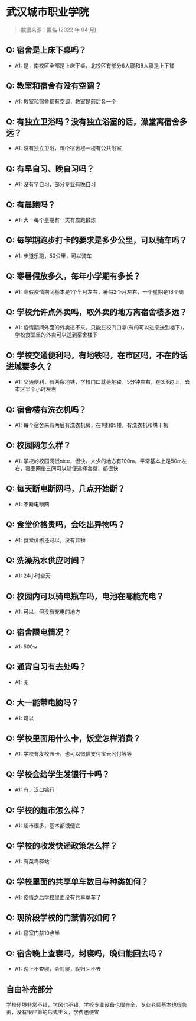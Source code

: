# 武汉城市职业学院

> 数据来源：匿名 (2022 年 04 月)

## Q: 宿舍是上床下桌吗？

- A1: 是，南校区全部是上床下桌，北校区有部分6人寝和8人寝是上下铺

## Q: 教室和宿舍有没有空调？

- A1: 教室和宿舍都有空调，教室是前后各一个

## Q: 有独立卫浴吗？没有独立浴室的话，澡堂离宿舍多远？

- A1: 没有独立卫浴，每个宿舍楼一楼有公共浴室

## Q: 有早自习、晚自习吗？

- A1: 没有早自习，部分专业有晚自习

## Q: 有晨跑吗？

- A1: 大一每个星期有一天有晨跑锻炼

## Q: 每学期跑步打卡的要求是多少公里，可以骑车吗？

- A1: 步道乐跑，50公里，可以骑车

## Q: 寒暑假放多久，每年小学期有多长？

- A1: 寒假疫情期间基本是1个半月左右，暑假2个月左右，一个星期是18个周

## Q: 学校允许点外卖吗，取外卖的地方离宿舍楼多远？

- A1: 疫情期间外面的外卖进不来，只能在校门口拿(有的可以进来送到楼下)，学校食堂里的外卖可以送到宿舍楼下

## Q: 学校交通便利吗，有地铁吗，在市区吗，不在的话进城要多久？

- A1: 交通便利，有两条地铁，学校门口就是地铁，5分钟左右，在3环边上，去市区半个小时左右

## Q: 宿舍楼有洗衣机吗？

- A1: 每个宿舍来有两层有洗衣机房，在1楼和5楼，有洗衣机和烘干机

## Q: 校园网怎么样？

- A1: 学校的校园网很nice，很快，人少的地方有100m，平常基本上是50m左右，寝室网络三网可以随便选择套餐，都很快

## Q: 每天断电断网吗，几点开始断？

- A1: 不断电断网

## Q: 食堂价格贵吗，会吃出异物吗？

- A1: 食堂价格还可以，没有异物

## Q: 洗澡热水供应时间？

- A1: 24小时全天

## Q: 校园内可以骑电瓶车吗，电池在哪能充电？

- A1: 可以，但没有充电的地方

## Q: 宿舍限电情况？

- A1: 500w

## Q: 通宵自习有去处吗？

- A1: 无

## Q: 大一能带电脑吗？

- A1: 可以

## Q: 学校里面用什么卡，饭堂怎样消费？

- A1: 学校有发校园卡，也可以微信支付宝云闪付等等

## Q: 学校会给学生发银行卡吗？

- A1: 有，汉口银行

## Q: 学校的超市怎么样？

- A1: 超市很多，基本都很便宜

## Q: 学校的收发快递政策怎么样？

- A1: 有菜鸟驿站

## Q: 学校里面的共享单车数目与种类如何？

- A1: 疫情之后学校里面没有共享单车了

## Q: 现阶段学校的门禁情况如何？

- A1: 寝室门禁10点半

## Q: 宿舍晚上查寝吗，封寝吗，晚归能回去吗？

- A1: 晚上不查寝，会封寝，晚归回不去

## 自由补充部分

学校环境非常不错，学风也不错，学校专业设备也很齐全，专业老师基本也很负责，没有很严重的形式主义，学费也便宜